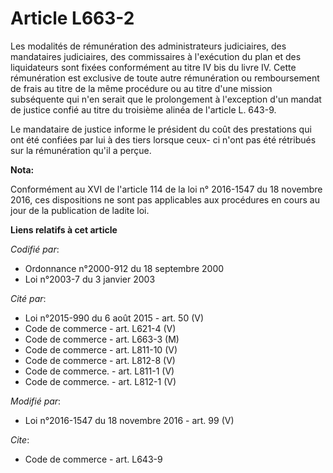 # Article L663-2

Les modalités de rémunération des administrateurs judiciaires, des mandataires judiciaires, des commissaires à l'exécution du
plan et des liquidateurs sont fixées conformément au titre IV bis du livre IV. Cette rémunération est exclusive de toute
autre rémunération ou remboursement de frais au titre de la même procédure ou au titre d'une mission subséquente qui n'en
serait que le prolongement à l'exception d'un mandat de justice confié au titre du troisième alinéa de l'article L. 643-9.

Le mandataire de justice informe le président du coût des prestations qui ont été confiées par lui à des tiers lorsque ceux-
ci n'ont pas été rétribués sur la rémunération qu'il a perçue.

**Nota:**

Conformément au XVI de l'article 114 de la loi n° 2016-1547 du 18 novembre 2016, ces dispositions ne sont pas applicables aux
procédures en cours au jour de la publication de ladite loi.

**Liens relatifs à cet article**

_Codifié par_:

  - Ordonnance n°2000-912 du 18 septembre 2000
  - Loi n°2003-7 du 3 janvier 2003

_Cité par_:

  - Loi n°2015-990 du 6 août 2015 - art. 50 (V)
  - Code de commerce - art. L621-4 (V)
  - Code de commerce - art. L663-3 (M)
  - Code de commerce - art. L811-10 (V)
  - Code de commerce - art. L812-8 (V)
  - Code de commerce. - art. L811-1 (V)
  - Code de commerce. - art. L812-1 (V)

_Modifié par_:

  - Loi n°2016-1547 du 18 novembre 2016 - art. 99 (V)

_Cite_:

  - Code de commerce - art. L643-9
